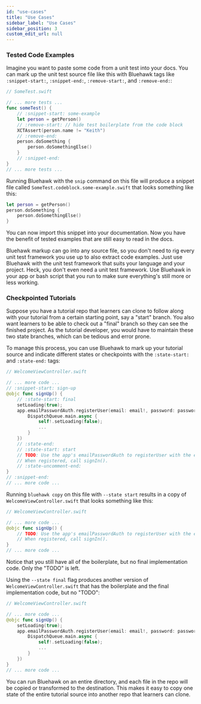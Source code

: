 ```yaml
---
id: "use-cases"
title: "Use Cases"
sidebar_label: "Use Cases"
sidebar_position: 3
custom_edit_url: null
---
```


### Tested Code Examples

Imagine you want to paste some code from a unit test into your docs. You can
mark up the unit test source file like this with Bluehawk tags like
`:snippet-start:`, `:snippet-end:`, `:remove-start:`, and `:remove-end:`:

```swift
// SomeTest.swift

// ... more tests ...
func someTest() {
    // :snippet-start: some-example
    let person = getPerson()
    // :remove-start: // hide test boilerplate from the code block
    XCTAssert(person.name != "Keith")
    // :remove-end:
    person.doSomething {
        person.doSomethingElse()
    }
    // :snippet-end:
}
// ... more tests ...
```

Running Bluehawk with the `snip` command on this file will produce a snippet
file called `SomeTest.codeblock.some-example.swift` that looks something like this:

```swift
let person = getPerson()
person.doSomething {
    person.doSomethingElse()
}
```

You can now import this snippet into your documentation. Now you have the
benefit of tested examples that are still easy to read in the docs.

Bluehawk markup can go into any source file, so you don't need to rig every unit
test framework you use up to also extract code examples. Just use Bluehawk with
the unit test framework that suits your language and your project. Heck, you don't
even need a unit test framework. Use Bluehawk in your app or bash script that you
run to make sure everything's still more or less working.

### Checkpointed Tutorials

Suppose you have a tutorial repo that learners can clone to follow along with
your tutorial from a certain starting point, say a "start" branch. You also want
learners to be able to check out a "final" branch so they can see the finished
project. As the tutorial developer, you would have to maintain these two state
branches, which can be tedious and error prone.

To manage this process, you can use Bluehawk to mark up your tutorial source and
indicate different states or checkpoints with the `:state-start:` and
`:state-end:` tags:

```swift
// WelcomeViewController.swift

// ... more code ...
// :snippet-start: sign-up
@objc func signUp() {
    // :state-start: final
    setLoading(true);
    app.emailPasswordAuth.registerUser(email: email!, password: password!, completion: { [weak self](error) in
        DispatchQueue.main.async {
            self!.setLoading(false);
            ...
        }
    })
    // :state-end:
    // :state-start: start
    // TODO: Use the app's emailPasswordAuth to registerUser with the email and password.
    // When registered, call signIn().
    // :state-uncomment-end:
}
// :snippet-end:
// ... more code ...
```

Running `bluehawk copy` on this file with `--state start` results in a copy of
`WelcomeViewController.swift` that looks something like this:

```swift
// WelcomeViewController.swift

// ... more code ...
@objc func signUp() {
    // TODO: Use the app's emailPasswordAuth to registerUser with the email and password.
    // When registered, call signIn().
}
// ... more code ...
```

Notice that you still have all of the boilerplate, but no final implementation
code. Only the "TODO" is left.

Using the `--state final` flag produces another version of
`WelcomeViewController.swift` that has the boilerplate and the final
implementation code, but no "TODO":

```swift
// WelcomeViewController.swift

// ... more code ...
@objc func signUp() {
    setLoading(true);
    app.emailPasswordAuth.registerUser(email: email!, password: password!, completion: { [weak self](error) in
        DispatchQueue.main.async {
            self!.setLoading(false);
            ...
        }
    })
}
// ... more code ...
```

You can run Bluehawk on an entire directory, and each file in the repo will be
copied or transformed to the destination. This makes it easy to copy one state
of the entire tutorial source into another repo that learners can clone.

